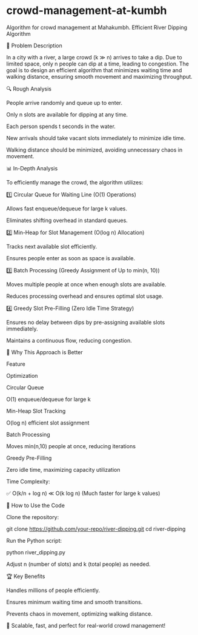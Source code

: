 # crowd-management-at-kumbh
Algorithm for crowd management at Mahakumbh.
Efficient River Dipping Algorithm

📌 Problem Description

In a city with a river, a large crowd (k ≫ n) arrives to take a dip. Due to limited space, only n people can dip at a time, leading to congestion. The goal is to design an efficient algorithm that minimizes waiting time and walking distance, ensuring smooth movement and maximizing throughput.

🔍 Rough Analysis

People arrive randomly and queue up to enter.

Only n slots are available for dipping at any time.

Each person spends t seconds in the water.

New arrivals should take vacant slots immediately to minimize idle time.

Walking distance should be minimized, avoiding unnecessary chaos in movement.

📊 In-Depth Analysis

To efficiently manage the crowd, the algorithm utilizes:

1️⃣ Circular Queue for Waiting Line (O(1) Operations)

Allows fast enqueue/dequeue for large k values.

Eliminates shifting overhead in standard queues.

2️⃣ Min-Heap for Slot Management (O(log n) Allocation)

Tracks next available slot efficiently.

Ensures people enter as soon as space is available.

3️⃣ Batch Processing (Greedy Assignment of Up to min(n, 10))

Moves multiple people at once when enough slots are available.

Reduces processing overhead and ensures optimal slot usage.

4️⃣ Greedy Slot Pre-Filling (Zero Idle Time Strategy)

Ensures no delay between dips by pre-assigning available slots immediately.

Maintains a continuous flow, reducing congestion.

🚀 Why This Approach is Better

Feature

Optimization

Circular Queue

O(1) enqueue/dequeue for large k

Min-Heap Slot Tracking

O(log n) efficient slot assignment

Batch Processing

Moves min(n,10) people at once, reducing iterations

Greedy Pre-Filling

Zero idle time, maximizing capacity utilization

Time Complexity:

✅ O(k/n + log n) ≪ O(k log n) (Much faster for large k values)

📜 How to Use the Code

Clone the repository:

git clone https://github.com/your-repo/river-dipping.git
cd river-dipping

Run the Python script:

python river_dipping.py

Adjust n (number of slots) and k (total people) as needed.

🏆 Key Benefits

Handles millions of people efficiently.

Ensures minimum waiting time and smooth transitions.

Prevents chaos in movement, optimizing walking distance.

🚀 Scalable, fast, and perfect for real-world crowd management!

